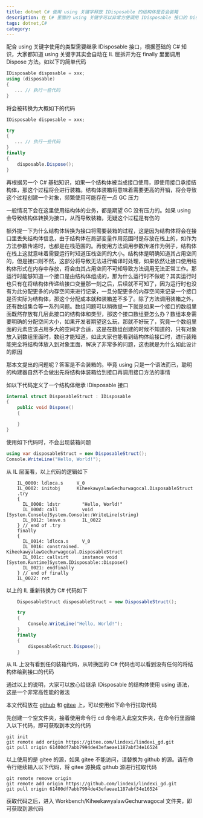 ```yaml
---
title: dotnet C# 使用 using 关键字释放 IDisposable 的结构体是否会装箱
description: 在 C# 里面的 using 关键字可以非常方便调用 IDisposable 接口的 Dispose 方法，进行一些资源的释放或实现有趣的逻辑的执行
tags: dotnet,C#
category: 
---
```


<!-- CreateTime:2024/06/18 07:15:33 -->

<!-- 发布 -->
<!-- 博客 -->

配合 using 关键字使用的类型需要继承 IDisposable 接口，根据基础的 C# 知识，大家都知道 using 关键字其实会自动在 IL 层拆开为在 finally 里面调用 Dispose 方法。如以下的简单代码

```csharp
IDisposable disposable = xxx;
using (disposable)
{
   ... // 执行一些代码
}
```

将会被转换为大概如下的代码

```csharp
IDisposable disposable = xxx;

try
{
   ... // 执行一些代码
}
finally
{
    disposable.Dispose();
}
```

再根据另一个 C# 基础知识，如果一个结构体被当成接口使用，即使用接口承接结构体，那这个过程将会进行装箱。结构体装箱将意味着需要更高的开销，将会导致这个过程创建一个对象，频繁使用可能存在一点 GC 压力

一般情况下会在这里使用结构体的业务，都是期望 GC 没有压力的。如果 using 会导致结构体转换为接口，从而导致装箱，无疑这个过程是有伤的

额外提一下为什么结构体转换为接口将需要装箱的过程，这是因为结构体将会在接口里丢失结构体信息，由于结构体在局部变量作用范围时是存放在栈上的，如作为方法参数传递时，也都是在栈范围的。再使用方法调用参数传递作为例子，结构体在栈上这就意味着需要运行时知道压栈空间的大小。结构体是明确知道其占用空间的，但是接口则不然，这部分将导致无法进行编译时处理，如果依然让接口使用结构体形式在内存中存放，将会由其占用空间不可知导致方法调用无法正常工作。那运行时能够知道一个接口是由结构体组成的，那为什么运行时不做呢？其实运行时也只有在将结构体传递给接口变量那一刻之后，后续就不可知了，因为运行时也没有为此分配更多的内存空间来进行记录，一旦分配更多的内存空间来记录一个接口是否实际为结构体，那这个分配成本就和装箱差不多了。除了方法调用装箱之外，还有数组集合等一系列问题。数组问题可以稍微提一下就是如果一个接口的数组里面既然存放有几层此接口的结构体和类型，那这个接口数组要怎么办？数组本身需要明确的分配空间大小，如果开发者期望这么玩，那就不好玩了，究竟一个数组里面的元素应该占用多大的空间才合适，这是在数组创建的时候不知道的，只有对象放入到数组里面时，数组才能知道。如此大家也能看到结构体给接口时，进行装箱能完全将结构体放入到对象里面，解决了非常多的问题，这也就是为什么如此设计的原因

那本文提出的问题呢？答案是不会装箱的。毕竟 using 只是一个语法而已，聪明的构建器自然不会做出先将结构体装箱给到接口再调用接口方法的事情

如以下代码定义了一个结构体继承 IDisposable 接口

```csharp
internal struct DisposableStruct : IDisposable
{
    public void Dispose()
    {

    }
}
```

使用如下代码时，不会出现装箱问题

```csharp
using var disposableStruct = new DisposableStruct();
Console.WriteLine("Hello, World!");
```

从 IL 层面看，以上代码的逻辑如下

```IL
    IL_0000: ldloca.s     V_0
    IL_0002: initobj      KiheekawyalawGechurwagocal.DisposableStruct
    .try
    {
      IL_0008: ldstr        "Hello, World!"
      IL_000d: call         void [System.Console]System.Console::WriteLine(string)
      IL_0012: leave.s      IL_0022
    } // end of .try
    finally
    {
      IL_0014: ldloca.s     V_0
      IL_0016: constrained. KiheekawyalawGechurwagocal.DisposableStruct
      IL_001c: callvirt     instance void [System.Runtime]System.IDisposable::Dispose()
      IL_0021: endfinally
    } // end of finally
    IL_0022: ret
```

以上的 IL 重新转换为 C# 代码如下

```csharp
    DisposableStruct disposableStruct = new DisposableStruct();

    try
    {
        Console.WriteLine("Hello, World!");
    }
    finally
    {
        disposableStruct.Dispose();
    }
```

从 IL 上没有看到任何装箱代码，从转换回的 C# 代码也可以看到没有任何的将结构体给到接口的代码

通过以上的说明，大家可以放心给继承 IDisposable 的结构体使用 using 语法，这是一个非常高性能的做法

本文代码放在 [github](https://github.com/lindexi/lindexi_gd/tree/61400df7abb7994de43efaeae1187abf34e16524/Workbench/KiheekawyalawGechurwagocal) 和 [gitee](https://gitee.com/lindexi/lindexi_gd/tree/61400df7abb7994de43efaeae1187abf34e16524/Workbench/KiheekawyalawGechurwagocal) 上，可以使用如下命令行拉取代码

先创建一个空文件夹，接着使用命令行 cd 命令进入此空文件夹，在命令行里面输入以下代码，即可获取到本文的代码

```
git init
git remote add origin https://gitee.com/lindexi/lindexi_gd.git
git pull origin 61400df7abb7994de43efaeae1187abf34e16524
```

以上使用的是 gitee 的源，如果 gitee 不能访问，请替换为 github 的源。请在命令行继续输入以下代码，将 gitee 源换成 github 源进行拉取代码

```
git remote remove origin
git remote add origin https://github.com/lindexi/lindexi_gd.git
git pull origin 61400df7abb7994de43efaeae1187abf34e16524
```

获取代码之后，进入 Workbench/KiheekawyalawGechurwagocal 文件夹，即可获取到源代码

